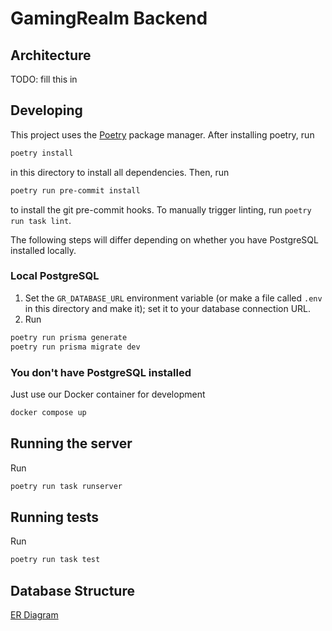 # GamingRealm Backend

## Architecture
TODO: fill this in

## Developing
This project uses the [Poetry](https://python-poetry.org) package manager.
After installing poetry, run
```bash
poetry install
```
in this directory to install all dependencies. Then, run
```bash
poetry run pre-commit install
```
to install the git pre-commit hooks. To manually trigger linting, run `poetry run task lint`.

The following steps will differ depending on whether you have PostgreSQL installed locally.
### Local PostgreSQL
1) Set the `GR_DATABASE_URL` environment variable (or make a file called `.env` in this directory and make it);
set it to your database connection URL.
2) Run
```bash
poetry run prisma generate
poetry run prisma migrate dev
```

### You don't have PostgreSQL installed
Just use our Docker container for development
```bash
docker compose up
```

## Running the server
Run
```bash
poetry run task runserver
```

## Running tests
Run
```bash
poetry run task test
```

## Database Structure
[ER Diagram](https://dbdiagram.io/embed/635aaaa96848d85eee878aea)
